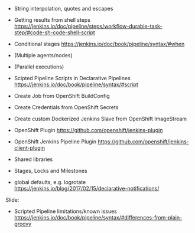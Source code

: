 * String interpolation, quotes and escapes
* Getting results from shell steps <https://jenkins.io/doc/pipeline/steps/workflow-durable-task-step/#code-sh-code-shell-script>
* Conditional stages <https://jenkins.io/doc/book/pipeline/syntax/#when>
* (Multiple agents/nodes)
* (Parallel executions)
* Scipted Pipeline Scripts in Declarative Pipelines <https://jenkins.io/doc/book/pipeline/syntax/#script>
* Create Job from OpenShift BuildConfig
* Create Credentials from OpenShift Secrets
* Create custom Dockerized Jenkins Slave from OpenShift ImageStream
* OpenShift Plugin <https://github.com/openshift/jenkins-plugin>
* OpenShift Jenkins Pipeline Plugin <https://github.com/openshift/jenkins-client-plugin>

* Shared libraries
* Stages, Locks and Milestones
* global defaults, e.g. logrotate <https://jenkins.io/blog/2017/02/15/declarative-notifications/>

Slide:
* Scripted Pipeline limitations/known issues <https://jenkins.io/doc/book/pipeline/syntax/#differences-from-plain-groovy>

